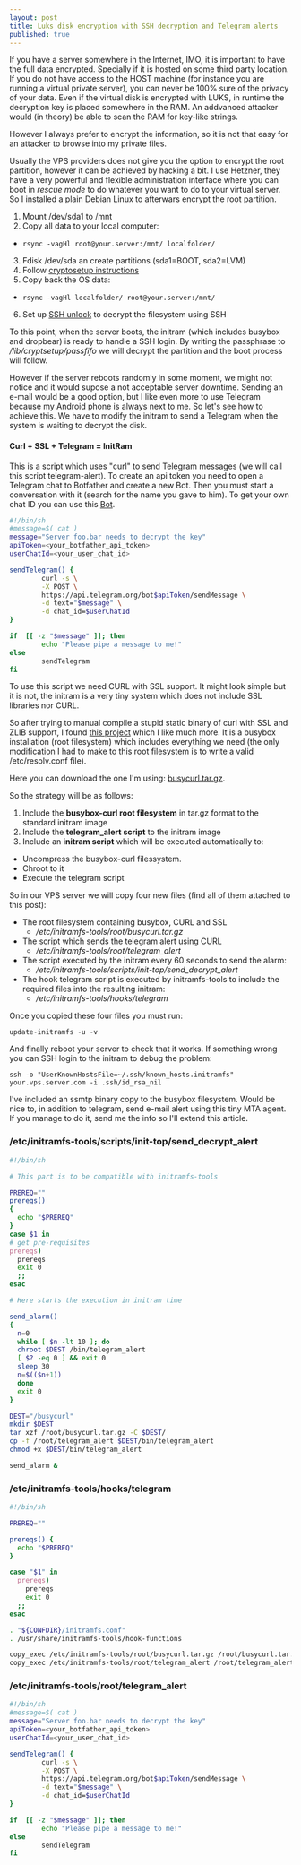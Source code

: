 ```yaml
---
layout: post
title: Luks disk encryption with SSH decryption and Telegram alerts
published: true
---
```


If you have a server somewhere in the Internet, IMO, it is important to have the full data encrypted.
Specially if it is hosted on some third party location.
If you do not have access to the HOST machine (for instance you are running a virtual private server), you can never be 100%
sure of the privacy of your data. Even if the virtual disk is encrypted with LUKS, in runtime the decryption key is
placed somewhere in the RAM. An addvanced attacker would (in theory) be able to scan the RAM for key-like strings.


However I always prefer to encrypt the information, so it is not that easy for an attacker to browse into my private files.


Usually the VPS providers does not give you the option to encrypt the root partition, however it can be achieved by hacking a bit.
I use Hetzner, they have a very powerful and flexible administration interface where you can boot in *rescue mode* to 
do whatever you want to do to your virtual server. So I installed a plain Debian Linux to afterwars encrypt the root partition.


1. Mount /dev/sda1 to /mnt
2. Copy all data to your local computer: 
  * `rsync -vagHl root@your.server:/mnt/ localfolder/`
3. Fdisk /dev/sda an create partitions (sda1=BOOT, sda2=LVM)
4. Follow [cryptosetup instructions](https://debian-administration.org/article/469/How_to_set_up_an_encrypted_filesystem_in_several_easy_steps)
5. Copy back the OS data: 
  * `rsync -vagHl localfolder/ root@your.server:/mnt/`
6. Set up [SSH unlock](http://blog.neutrino.es/es/2011/unlocking-a-luks-encrypted-root-partition-remotely-via-ssh/) to decrypt the filesystem using SSH

To this point, when the server boots, the initram (which includes busybox and dropbear) is ready to handle a SSH login.
By writing the passphrase to */lib/cryptsetup/passfifo* we will decrypt the partition and the boot process will follow.

However if the server reboots randomly in some moment, we might not notice and it would supose a not acceptable server downtime.
Sending an e-mail would be a good option, but I like even more to use Telegram because my Android phone is always next to me.
So let's see how to achieve this. We have to modify the initram to send a Telegram when the system is waiting to decrypt the disk.

#### Curl + SSL + Telegram = InitRam

This is a script which uses "curl" to send Telegram messages (we will call this script telegram-alert).
To create an api token you need to open a Telegram chat to Botfather and create a new Bot. Then you must start a conversation with it (search for the name you gave to him).
To get your own chat ID you can use this [Bot](https://telegram.me/get_id_bot).

```bash
#!/bin/sh
#message=$( cat )
message="Server foo.bar needs to decrypt the key"
apiToken=<your_botfather_api_token>
userChatId=<your_user_chat_id>

sendTelegram() {
        curl -s \
        -X POST \
        https://api.telegram.org/bot$apiToken/sendMessage \
        -d text="$message" \
        -d chat_id=$userChatId
}

if  [[ -z "$message" ]]; then
        echo "Please pipe a message to me!"
else
        sendTelegram
fi
```

To use this script we need CURL with SSL support. It might look simple but it is not, the initram is a very tiny system which does not include SSL libraries nor CURL.

So after trying to manual compile a stupid static binary of curl with SSL and ZLIB support, I found [this project](https://github.com/odise/busybox-curl) which I like much more.
It is a busybox installation (root filesystem) which includes everything we need (the only modification I had to make to this root filesystem is to write a valid /etc/resolv.conf file). 

Here you can download the one I'm using: [busycurl.tar.gz](https://github.com/p4u/p4u.github.io/raw/master/files/busycurl.tar.gz).

So the strategy will be as follows:

1. Include the **busybox-curl root filesystem** in tar.gz format to the standard initram image
2. Include the **telegram_alert script** to the initram image
3. Include an **initram script** which will be executed automatically to:
  * Uncompress the busybox-curl filessystem.
  * Chroot to it
  * Execute the telegram script
 
So in our VPS server we will copy four new files (find all of them attached to this post):

* The root filesystem containing busybox, CURL and SSL 
  * */etc/initramfs-tools/root/busycurl.tar.gz*
* The script which sends the telegram alert using CURL
  * */etc/initramfs-tools/root/telegram_alert*
* The script executed by the initram every 60 seconds to send the alarm:
  * */etc/initramfs-tools/scripts/init-top/send_decrypt_alert*
* The hook telegram script is executed by initramfs-tools to include the required files into the resulting initram:
  * */etc/initramfs-tools/hooks/telegram*

Once you copied these four files you must run:

`update-initramfs -u -v`

And finally reboot your server to check that it works. If something wrong you can SSH login to the initram to debug the problem:

`ssh -o "UserKnownHostsFile=~/.ssh/known_hosts.initramfs" your.vps.server.com -i .ssh/id_rsa_nil`

I've included an ssmtp binary copy to the busybox filesystem. Would be nice to, in addition to telegram, send e-mail alert using this tiny MTA agent.
If you manage to do it, send me the info so I'll extend this article.

### /etc/initramfs-tools/scripts/init-top/send_decrypt_alert

```bash
#!/bin/sh

# This part is to be compatible with initramfs-tools

PREREQ=""
prereqs()
{
  echo "$PREREQ"
}
case $1 in
# get pre-requisites
prereqs)
  prereqs
  exit 0
  ;;
esac

# Here starts the execution in initram time

send_alarm()
{
  n=0
  while [ $n -lt 10 ]; do
  chroot $DEST /bin/telegram_alert
  [ $? -eq 0 ] && exit 0
  sleep 30
  n=$(($n+1))
  done
  exit 0
}

DEST="/busycurl"
mkdir $DEST
tar xzf /root/busycurl.tar.gz -C $DEST/
cp -f /root/telegram_alert $DEST/bin/telegram_alert
chmod +x $DEST/bin/telegram_alert

send_alarm &
```

### /etc/initramfs-tools/hooks/telegram

```bash
#!/bin/sh

PREREQ=""

prereqs() {
  echo "$PREREQ"
}

case "$1" in
  prereqs)
    prereqs
    exit 0
  ;;
esac

. "${CONFDIR}/initramfs.conf"
. /usr/share/initramfs-tools/hook-functions

copy_exec /etc/initramfs-tools/root/busycurl.tar.gz /root/busycurl.tar.gz
copy_exec /etc/initramfs-tools/root/telegram_alert /root/telegram_alert
```

### /etc/initramfs-tools/root/telegram_alert

```bash
#!/bin/sh
#message=$( cat )
message="Server foo.bar needs to decrypt the key"
apiToken=<your_botfather_api_token>
userChatId=<your_user_chat_id>

sendTelegram() {
        curl -s \
        -X POST \
        https://api.telegram.org/bot$apiToken/sendMessage \
        -d text="$message" \
        -d chat_id=$userChatId
}

if  [[ -z "$message" ]]; then
        echo "Please pipe a message to me!"
else
        sendTelegram
fi
```

